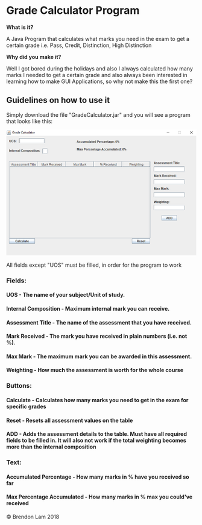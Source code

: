 # Grade Calculator Program
**What is it?**

A Java Program that calculates what marks you need in the exam to get a certain grade i.e. Pass, Credit, Distinction, High Distinction 

**Why did you make it?**

Well I got bored during the holidays and also I always calculated how many marks I needed to get a certain grade and also always been
interested in learning how to make GUI Applications, so why not make this the first one? 

## Guidelines on how to use it
Simply download the file "GradeCalculator.jar" and you will see a program that looks like this:

<img src = "Capture.png">

All fields except "UOS" must be filled, in order for the program to work

### Fields:
#### UOS - The name of your subject/Unit of study. 
#### Internal Composition - Maximum internal mark you can receive.  
#### Assessment Title - The name of the assessment that you have received.
#### Mark Received - The mark you have received in plain numbers (i.e. not %). 
#### Max Mark - The maximum mark you can be awarded in this assessment. 
#### Weighting - How much the assessment is worth for the whole course 

### Buttons:
#### Calculate - Calculates how many marks you need to get in the exam for specific grades
#### Reset - Resets all assessment values on the table 
#### ADD - Adds the assessment details to the table. Must have all required fields to be filled in. It will also not work if the total weighting becomes more than the internal composition   

### Text: 
#### Accumulated Percentage - How many marks in % have you received so far 
#### Max Percentage Accumulated - How many marks in % max you could've received

© Brendon Lam 2018